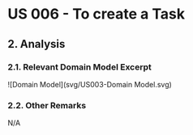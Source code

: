 # US 006 - To create a Task 

## 2. Analysis

### 2.1. Relevant Domain Model Excerpt 

![Domain Model](svg/US003-Domain Model.svg)

### 2.2. Other Remarks

N/A